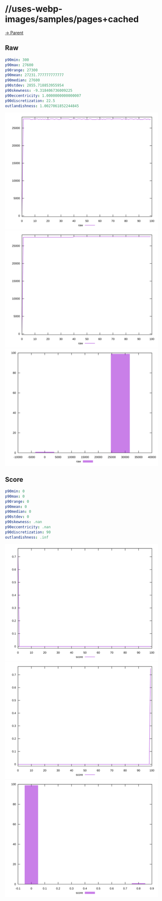 
# //uses-webp-images/samples/pages+cached

[→ Parent](../..)


## Raw


```yaml
p90min: 300
p90max: 27600
p90range: 27300
p90mean: 27231.777777777777
p90median: 27600
p90stdev: 2855.718853955954
p90skewness: -9.318406736009225
p90eccentricity: 1.0000000000000007
p90discretization: 22.5
outlandishness: 1.0027061852244845

```

![PLOT: raw-values](./raw/values.svg)![PLOT: raw-sorted](./raw/sorted.svg)![PLOT: raw-histogram](./raw/histogram.svg)
## Score


```yaml
p90min: 0
p90max: 0
p90range: 0
p90mean: 0
p90median: 0
p90stdev: 0
p90skewness: .nan
p90eccentricity: .nan
p90discretization: 90
outlandishness: .inf

```

![PLOT: score-values](./score/values.svg)![PLOT: score-sorted](./score/sorted.svg)![PLOT: score-histogram](./score/histogram.svg)